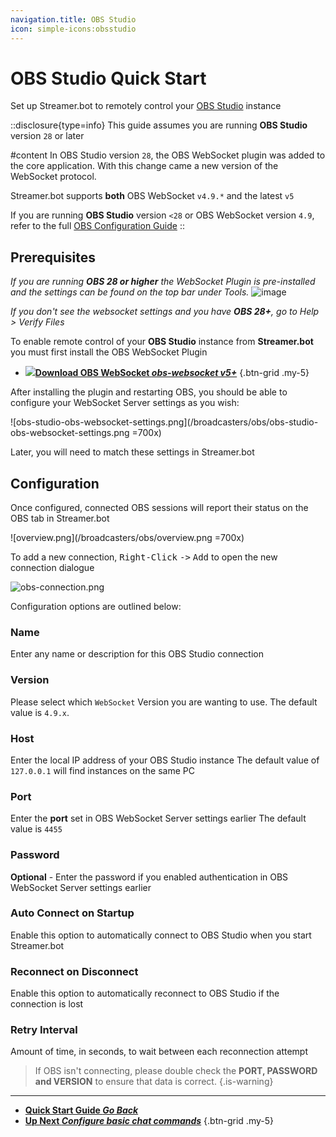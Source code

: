 ```yaml
---
navigation.title: OBS Studio
icon: simple-icons:obsstudio
---
```


# OBS Studio Quick Start
Set up Streamer.bot to remotely control your [OBS Studio](https://obsproject.com) instance

::disclosure{type=info}
This guide assumes you are running **OBS Studio** version `28` or later

#content
In OBS Studio version `28`, the OBS WebSocket plugin was added to the core application. With this change came a new version of the WebSocket protocol.

Streamer.bot supports **both** OBS WebSocket `v4.9.*` and the latest `v5`

If you are running **OBS Studio** version `<28` or OBS WebSocket version `4.9`, refer to the full [OBS Configuration Guide](/guide/broadcasters/obs-studio)
::

## Prerequisites
*If you are running **OBS 28 or higher** the WebSocket Plugin is pre-installed and the settings can be found on the top bar under Tools.*
![image](https://user-images.githubusercontent.com/96934345/230672612-5850ee77-50b6-409e-8fa7-0ef6de2ab314.png)

*If you don't see the websocket settings and you have **OBS 28+**, go to Help > Verify Files*

To enable remote control of your **OBS Studio** instance from **Streamer.bot** you must first install the OBS WebSocket Plugin

- [<img src="/logos/obs-websocket.png"/>**Download OBS WebSocket *<i class="mdi mdi-github"></i> obs-websocket v5+***](https://github.com/obsproject/obs-websocket/releases/tag/5.0.1)
{.btn-grid .my-5}

After installing the plugin and restarting OBS, you should be able to configure your WebSocket Server settings as you wish:

![obs-studio-obs-websocket-settings.png](/broadcasters/obs/obs-studio-obs-websocket-settings.png =700x)

Later, you will need to match these settings in Streamer.bot


## Configuration
Once configured, connected OBS sessions will report their status on the OBS tab in Streamer.bot

![overview.png](/broadcasters/obs/overview.png =700x)

To add a new connection, <kbd>Right-Click</kbd> <kbd>-></kbd> <kbd>Add</kbd> to open the new connection dialogue

![obs-connection.png](/broadcasters/obs/obs-connection.png)

Configuration options are outlined below:

### Name
Enter any name or description for this OBS Studio connection

### Version
Please select which `WebSocket` Version you are wanting to use.
The default value is `4.9.x`.
### Host
Enter the local IP address of your OBS Studio instance
The default value of `127.0.0.1` will find instances on the same PC

### Port
Enter the **port** set in OBS WebSocket Server settings earlier
The default value is `4455`

### Password
**Optional** - Enter the password if you enabled authentication in OBS WebSocket Server settings earlier

### Auto Connect on Startup
Enable this option to automatically connect to OBS Studio when you start Streamer.bot

### Reconnect on Disconnect
Enable this option to automatically reconnect to OBS Studio if the connection is lost

### Retry Interval
Amount of time, in seconds, to wait between each reconnection attempt

> If OBS isn't connecting, please double check the **PORT, PASSWORD and VERSION** to ensure that data is correct. {.is-warning}
---

- [<i class="mdi mdi-chevron-left"></i> **Quick Start Guide *Go Back***](/Quick-Start)
- [<i class="mdi mdi-chat"></i> **Up Next *Configure basic chat commands***](/Quick-Start/Commands)
{.btn-grid .my-5}
